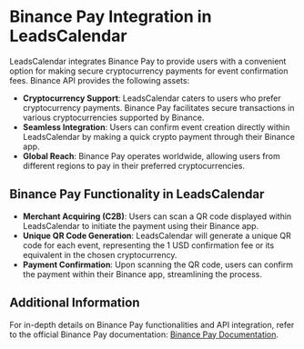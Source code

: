 # Binance Pay Integration in LeadsCalendar

LeadsCalendar integrates Binance Pay to provide users with a convenient option for making secure cryptocurrency payments for event confirmation fees. Binance API provides the following assets:

- **Cryptocurrency Support**: LeadsCalendar caters to users who prefer cryptocurrency payments. Binance Pay facilitates secure transactions in various cryptocurrencies supported by Binance.
- **Seamless Integration**: Users can confirm event creation directly within LeadsCalendar by making a quick crypto payment through their Binance app.
- **Global Reach**: Binance Pay operates worldwide, allowing users from different regions to pay in their preferred cryptocurrencies.

## Binance Pay Functionality in LeadsCalendar

- **Merchant Acquiring (C2B)**: Users can scan a QR code displayed within LeadsCalendar to initiate the payment using their Binance app.
- **Unique QR Code Generation**: LeadsCalendar will generate a unique QR code for each event, representing the 1 USD confirmation fee or its equivalent in the chosen cryptocurrency.
- **Payment Confirmation**: Upon scanning the QR code, users can confirm the payment within their Binance app, streamlining the process.

## Additional Information

For in-depth details on Binance Pay functionalities and API integration, refer to the official Binance Pay documentation: [Binance Pay Documentation](https://www.binance.com/en/pay).

